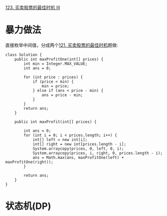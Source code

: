 [123. 买卖股票的最佳时机 III](https://leetcode-cn.com/problems/best-time-to-buy-and-sell-stock-iii/)

# 暴力做法
直接枚举中间值，分成两个[121. 买卖股票的最佳时机](https://leetcode-cn.com/problems/best-time-to-buy-and-sell-stock/)题做:

```
class Solution {
    public int maxProfitOne(int[] prices) {
        int min = Integer.MAX_VALUE;
        int ans = 0;

        for (int price : prices) {
            if (price < min) {
                min = price;
            } else if (ans < price - min) {
                ans = price - min;
            }
        }
        return ans;
    }

    public int maxProfit(int[] prices) {

        int ans = 0;
        for (int i = 0; i < prices.length; i++) {
            int[] left = new int[i];
            int[] right = new int[prices.length - i];
            System.arraycopy(prices, 0, left, 0, i);
            System.arraycopy(prices, i, right, 0, prices.length - i);
            ans = Math.max(ans, maxProfitOne(left) + maxProfitOne(right));
        }
        
        return ans;
    }
}
```

# 状态机(DP)
